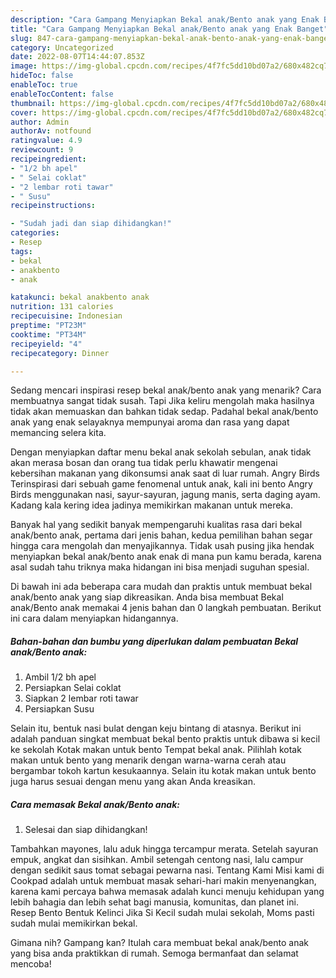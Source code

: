```yaml
---
description: "Cara Gampang Menyiapkan Bekal anak/Bento anak yang Enak Banget"
title: "Cara Gampang Menyiapkan Bekal anak/Bento anak yang Enak Banget"
slug: 847-cara-gampang-menyiapkan-bekal-anak-bento-anak-yang-enak-banget
category: Uncategorized
date: 2022-08-07T14:44:07.853Z
image: https://img-global.cpcdn.com/recipes/4f7fc5dd10bd07a2/680x482cq70/bekal-anakbento-anak-foto-resep-utama.jpg
hideToc: false
enableToc: true
enableTocContent: false
thumbnail: https://img-global.cpcdn.com/recipes/4f7fc5dd10bd07a2/680x482cq70/bekal-anakbento-anak-foto-resep-utama.jpg
cover: https://img-global.cpcdn.com/recipes/4f7fc5dd10bd07a2/680x482cq70/bekal-anakbento-anak-foto-resep-utama.jpg
author: Admin
authorAv: notfound
ratingvalue: 4.9
reviewcount: 9
recipeingredient:
- "1/2 bh apel"
- " Selai coklat"
- "2 lembar roti tawar"
- " Susu"
recipeinstructions:

- "Sudah jadi dan siap dihidangkan!"
categories:
- Resep
tags:
- bekal
- anakbento
- anak

katakunci: bekal anakbento anak 
nutrition: 131 calories
recipecuisine: Indonesian
preptime: "PT23M"
cooktime: "PT34M"
recipeyield: "4"
recipecategory: Dinner

---
```



Sedang mencari inspirasi resep bekal anak/bento anak yang menarik? Cara membuatnya sangat tidak susah. Tapi Jika keliru mengolah maka hasilnya tidak akan memuaskan dan bahkan tidak sedap. Padahal bekal anak/bento anak yang enak selayaknya mempunyai aroma dan rasa yang dapat memancing selera kita.


Dengan menyiapkan daftar menu bekal anak sekolah sebulan, anak tidak akan merasa bosan dan orang tua tidak perlu khawatir mengenai kebersihan makanan yang dikonsumsi anak saat di luar rumah. Angry Birds Terinspirasi dari sebuah game fenomenal untuk anak, kali ini bento Angry Birds menggunakan nasi, sayur-sayuran, jagung manis, serta daging ayam. Kadang kala kering idea jadinya memikirkan makanan untuk mereka.

Banyak hal yang sedikit banyak mempengaruhi kualitas rasa dari bekal anak/bento anak, pertama dari jenis bahan, kedua pemilihan bahan segar hingga cara mengolah dan menyajikannya. Tidak usah pusing jika hendak menyiapkan bekal anak/bento anak enak di mana pun kamu berada, karena asal sudah tahu triknya maka hidangan ini bisa menjadi suguhan spesial.


Di bawah ini ada beberapa cara mudah dan praktis untuk membuat bekal anak/bento anak yang siap dikreasikan. Anda bisa membuat Bekal anak/Bento anak memakai 4 jenis bahan dan 0 langkah pembuatan. Berikut ini cara dalam menyiapkan hidangannya.

<!--inarticleads1-->

##### Bahan-bahan dan bumbu yang diperlukan dalam pembuatan Bekal anak/Bento anak:

1. Ambil 1/2 bh apel
1. Persiapkan  Selai coklat
1. Siapkan 2 lembar roti tawar
1. Persiapkan  Susu


Selain itu, bentuk nasi bulat dengan keju bintang di atasnya. Berikut ini adalah panduan singkat membuat bekal bento praktis untuk dibawa si kecil ke sekolah Kotak makan untuk bento Tempat bekal anak. Pilihlah kotak makan untuk bento yang menarik dengan warna-warna cerah atau bergambar tokoh kartun kesukaannya. Selain itu kotak makan untuk bento juga harus sesuai dengan menu yang akan Anda kreasikan. 

<!--inarticleads2-->

##### Cara memasak Bekal anak/Bento anak:


1. Selesai dan siap dihidangkan!

Tambahkan mayones, lalu aduk hingga tercampur merata. Setelah sayuran empuk, angkat dan sisihkan. Ambil setengah centong nasi, lalu campur dengan sedikit saus tomat sebagai pewarna nasi. Tentang Kami Misi kami di Cookpad adalah untuk membuat masak sehari-hari makin menyenangkan, karena kami percaya bahwa memasak adalah kunci menuju kehidupan yang lebih bahagia dan lebih sehat bagi manusia, komunitas, dan planet ini. Resep Bento Bentuk Kelinci Jika Si Kecil sudah mulai sekolah, Moms pasti sudah mulai memikirkan bekal. 

Gimana nih? Gampang kan? Itulah cara membuat bekal anak/bento anak yang bisa anda praktikkan di rumah. Semoga bermanfaat dan selamat mencoba!
